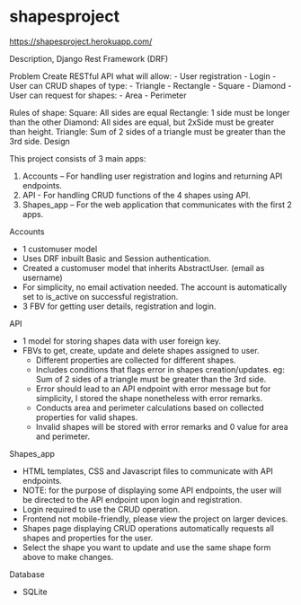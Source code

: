 # shapesproject
https://shapesproject.herokuapp.com/

Description, Django Rest Framework (DRF)

Problem
  Create RESTful API what will allow:
    - User registration
    - Login
    - User can CRUD shapes of type:
      - Triangle
      - Rectangle
      - Square
      - Diamond
    - User can request for shapes:
      - Area
      - Perimeter
      
Rules of shape:
  Square: All sides are equal
  Rectangle: 1 side must be longer than the other
  Diamond: All sides are equal, but 2xSide must be greater than height.
  Triangle: Sum of 2 sides of a triangle must be greater than the 3rd side.
  Design
  
This project consists of 3 main apps:
  1) Accounts – For handling user registration and logins and returning API endpoints.
  2) API - For handling CRUD functions of the 4 shapes using API.
  3) Shapes_app – For the web application that communicates with the first 2 apps.
 
Accounts
  - 1 customuser model
  - Uses DRF inbuilt Basic and Session authentication.
  - Created a customuser model that inherits AbstractUser. (email as username)
  - For simplicity, no email activation needed. The account is automatically set to is_active on successful
    registration.
  - 3 FBV for getting user details, registration and login.
 
API
  - 1 model for storing shapes data with user foreign key.
  - FBVs to get, create, update and delete shapes assigned to user.
    - Different properties are collected for different shapes.
    - Includes conditions that flags error in shapes creation/updates.
    	eg: Sum of 2 sides of a triangle must be greater than the 3rd side.
    - Error should lead to an API endpoint with error message but for simplicity, I stored the shape
      nonetheless with error remarks.
    - Conducts area and perimeter calculations based on collected properties for valid shapes.
    - Invalid shapes will be stored with error remarks and 0 value for area and perimeter.
    
Shapes_app
  - HTML templates, CSS and Javascript files to communicate with API endpoints.
  - NOTE: for the purpose of displaying some API endpoints, the user will be directed to the API endpoint upon login and registration.
  - Login required to use the CRUD operation.
  - Frontend not mobile-friendly, please view the project on larger devices.
  - Shapes page displaying CRUD operations automatically requests all shapes and properties for the user.
  - Select the shape you want to update and use the same shape form above to make changes.
 
Database
  - SQLite